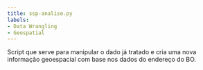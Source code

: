 ```yaml
---
title: ssp-analise.py
labels:
- Data Wrangling
- Geospatial
---
```


Script que serve para manipular o dado já tratado e cria uma nova informação geoespacial
 com base nos dados do endereço do BO.